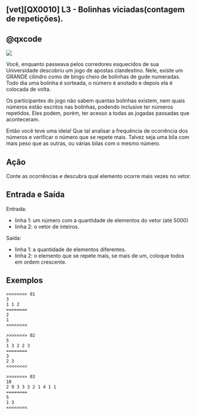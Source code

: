 ## [vet][QX0010] L3 - Bolinhas viciadas(contagem de repetições).
## @qxcode

![](https://raw.githubusercontent.com/qxcodefup/arcade/master/base/0010/logo.jpg)

Você, enquanto passeava pelos corredores esquecidos de sua Universidade descobriu um jogo de apostas clandestino. 
Nele, existe um GRANDE cilindro como de bingo cheio de bolinhas de gude numeradas. 
Todo dia uma bolinha é sorteada, o número é anotado e depois ela é colocada de volta.

Os participantes do jogo não sabem quantas bolinhas existem, nem quais números estão escritos nas bolinhas, podendo inclusive ter números repetidos. 
Eles podem, porém, ter acesso a todas as jogadas passadas que aconteceram.

Então você teve uma ideia! Que tal analisar a frequência de ocorrência dos números e verificar o número que se repete mais. Talvez seja uma bila com mais peso que as outras, ou várias bilas com o mesmo número.

## Ação
Conte as ocorrências e descubra qual elemento ocorre mais vezes no vetor.

## Entrada e Saída

Entrada:
* linha 1: um número com a quantidade de elementos do vetor (até 5000)
* linha 2: o vetor de inteiros.

Saída:
* linha 1: a quantidade de elementos diferentes.
* linha 2: o elemento que se repete mais, se mais de um, coloque todos em ordem
crescente.

## Exemplos

```
>>>>>>>> 01
3 
1 1 2
========
2
1
<<<<<<<<

>>>>>>>> 02
5
1 3 2 2 3
========
3
2 3
<<<<<<<<

>>>>>>>> 03
10
2 9 3 3 3 2 1 4 1 1
========
5
1 3
<<<<<<<<


```

<!---

>>>>>>>> 04
5
3 5 2 2 2
========
3
2
<<<<<<<<

>>>>>>>> 05
7
1 3 5 5 3 1 1
========
3
1
<<<<<<<<

>>>>>>>> 06
6
8 8 7 9 7 9
========
3
7 8 9
<<<<<<<<

-->
